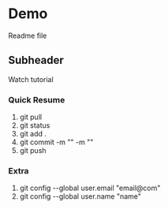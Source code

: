 # Demo

Readme file

## Subheader

Watch tutorial

### Quick Resume

1. git pull
2. git status
3. git add .
4. git commit -m "" -m ""
5. git push 

### Extra

1. git config --global user.email "email@com"
2. git config --global user.name "name"
